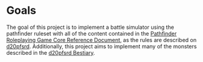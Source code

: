 # Goals
The goal of this project is to implement a battle simulator using the pathfinder ruleset with all of the content contained in the [Pathfinder Roleplaying Game Core Reference Document](https://www.d20pfsrd.com/wp-content/uploads/sites/12/2017/01/PFRPG_SRD.pdf), as the rules are described on [d20pfsrd](https://www.d20pfsrd.com/). Additionally, this project aims to implement many of the monsters described in the [d20pfsrd Bestiary](https://www.d20pfsrd.com/bestiary/).
